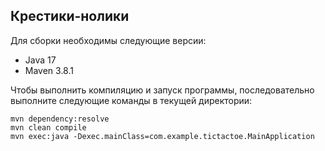 ## **Крестики-нолики**

Для сборки необходимы следующие версии:
- Java 17
- Maven 3.8.1

Чтобы выполнить компиляцию и запуск программы, последовательно выполните следующие команды в текущей директории:

```shell
mvn dependency:resolve
mvn clean compile
mvn exec:java -Dexec.mainClass=com.example.tictactoe.MainApplication
```
